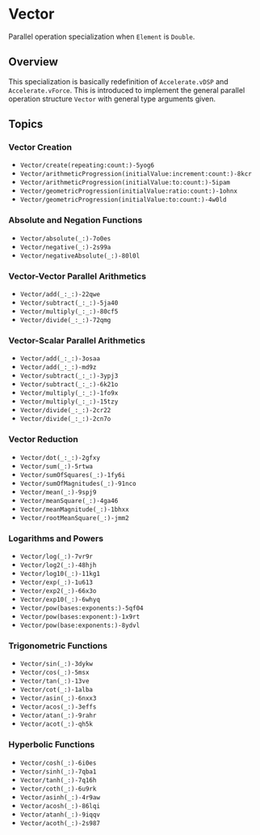 #  Vector<Double>
Parallel operation specialization when `Element` is `Double`.

## Overview

This specialization is basically redefinition of `Accelerate.vDSP` and `Accelerate.vForce`. 
This is introduced to implement the general parallel operation structure ``Vector`` with general type arguments given.

## Topics

### Vector Creation
- ``Vector/create(repeating:count:)-5yog6``
- ``Vector/arithmeticProgression(initialValue:increment:count:)-8kcr``
- ``Vector/arithmeticProgression(initialValue:to:count:)-5ipam``
- ``Vector/geometricProgression(initialValue:ratio:count:)-1ohnx``
- ``Vector/geometricProgression(initialValue:to:count:)-4w0ld``

### Absolute and Negation Functions
- ``Vector/absolute(_:)-7o0es``
- ``Vector/negative(_:)-2s99a``
- ``Vector/negativeAbsolute(_:)-80l0l``

### Vector-Vector Parallel Arithmetics
- ``Vector/add(_:_:)-22qwe``
- ``Vector/subtract(_:_:)-5ja40``
- ``Vector/multiply(_:_:)-80cf5``
- ``Vector/divide(_:_:)-72qmg``

### Vector-Scalar Parallel Arithmetics
- ``Vector/add(_:_:)-3osaa``
- ``Vector/add(_:_:)-md9z``
- ``Vector/subtract(_:_:)-3ypj3``
- ``Vector/subtract(_:_:)-6k21o``
- ``Vector/multiply(_:_:)-1fo9x``
- ``Vector/multiply(_:_:)-15tzy``
- ``Vector/divide(_:_:)-2cr22``
- ``Vector/divide(_:_:)-2cn7o``

### Vector Reduction
- ``Vector/dot(_:_:)-2gfxy``
- ``Vector/sum(_:)-5rtwa``
- ``Vector/sumOfSquares(_:)-1fy6i``
- ``Vector/sumOfMagnitudes(_:)-91nco``
- ``Vector/mean(_:)-9spj9``
- ``Vector/meanSquare(_:)-4ga46``
- ``Vector/meanMagnitude(_:)-1bhxx``
- ``Vector/rootMeanSquare(_:)-jmm2``

### Logarithms and Powers
- ``Vector/log(_:)-7vr9r``
- ``Vector/log2(_:)-48hjh``
- ``Vector/log10(_:)-11kg1``
- ``Vector/exp(_:)-1u613``
- ``Vector/exp2(_:)-66x3o``
- ``Vector/exp10(_:)-6whyq``
- ``Vector/pow(bases:exponents:)-5qf04``
- ``Vector/pow(bases:exponent:)-1x9rt``
- ``Vector/pow(base:exponents:)-8ydvl``

### Trigonometric Functions
- ``Vector/sin(_:)-3dykw``
- ``Vector/cos(_:)-5msx``
- ``Vector/tan(_:)-13ve``
- ``Vector/cot(_:)-1alba``
- ``Vector/asin(_:)-6nxx3``
- ``Vector/acos(_:)-3effs``
- ``Vector/atan(_:)-9rahr``
- ``Vector/acot(_:)-qh5k``

### Hyperbolic Functions
- ``Vector/cosh(_:)-6i0es``
- ``Vector/sinh(_:)-7qba1``
- ``Vector/tanh(_:)-7q16h``
- ``Vector/coth(_:)-6u9rk``
- ``Vector/asinh(_:)-4r9aw``
- ``Vector/acosh(_:)-86lqi``
- ``Vector/atanh(_:)-9iqqv``
- ``Vector/acoth(_:)-2s987``
